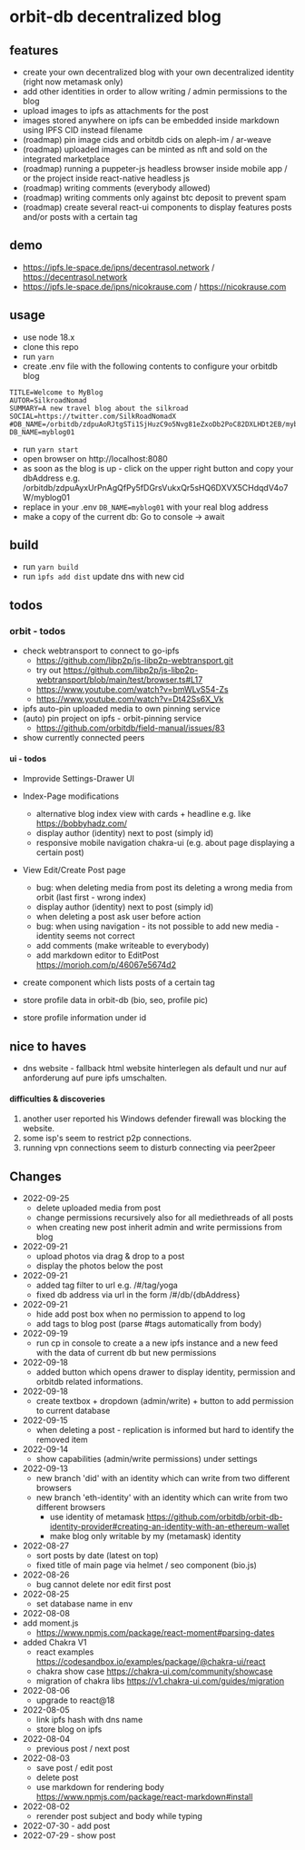 # orbit-db decentralized blog
## features
- create your own decentralized blog with your own decentralized identity (right now metamask only) 
- add other identities in order to allow writing / admin permissions to the blog
- upload images to ipfs as attachments for the post
- images stored anywhere on ipfs can be embedded inside markdown using IPFS CID instead filename
- (roadmap) pin image cids and orbitdb cids on aleph-im / ar-weave
- (roadmap) uploaded images can be minted as nft and sold on the integrated marketplace
- (roadmap) running a puppeter-js headless browser inside mobile app / or the project inside react-native headless js
- (roadmap) writing comments (everybody allowed) 
- (roadmap) writing comments only against btc deposit to prevent spam 
- (roadmap) create several react-ui components to display features posts and/or posts with a certain tag

## demo
- https://ipfs.le-space.de/ipns/decentrasol.network / https://decentrasol.network 
- https://ipfs.le-space.de/ipns/nicokrause.com  / https://nicokrause.com

## usage
- use node 18.x
- clone this repo 
- run ``yarn``
- create .env file with the following contents to configure your orbitdb blog
```
TITLE=Welcome to MyBlog
AUTOR=SilkroadNomad
SUMMARY=A new travel blog about the silkroad
SOCIAL=https://twitter.com/SilkRoadNomadX
#DB_NAME=/orbitdb/zdpuAoRJtgSTi1SjHuzC9o5Nvg81eZxoDb2PoC82DXLHDt2EB/myblog01
DB_NAME=myblog01
```
- run ``yarn start``
- open browser on http://localhost:8080
- as soon as the blog is up - click on the upper right button and copy your dbAddress e.g. /orbitdb/zdpuAyxUrPnAgQfPy5fDGrsVukxQr5sHQ6DXVX5CHdqdV4o7W/myblog01
- replace in your .env ```DB_NAME=myblog01``` with your real blog address
- make a copy of the current db: Go to console -> await 

## build 
- run ``yarn build``
- run ``ìpfs add dist`` update dns with new cid 

## todos
### orbit - todos
- check webtransport to connect to go-ipfs
    - https://github.com/libp2p/js-libp2p-webtransport.git
    - try out https://github.com/libp2p/js-libp2p-webtransport/blob/main/test/browser.ts#L17
    - https://www.youtube.com/watch?v=bmWLvS54-Zs
    - https://www.youtube.com/watch?v=Dt42Ss6X_Vk
- ipfs auto-pin uploaded media to own pinning service
- (auto) pin project on ipfs - orbit-pinning service
    - https://github.com/orbitdb/field-manual/issues/83
- show currently connected peers

#### ui - todos
- Improvide Settings-Drawer UI
- Index-Page modifications
    - alternative blog index view with cards + headline e.g. like https://bobbyhadz.com/
    - display author (identity) next to post (simply id)
    - responsive mobile navigation chakra-ui (e.g. about page displaying a certain post)
- View Edit/Create Post page
    - bug: when deleting media from post its deleting a wrong media from orbit (last first - wrong index)
    - display author (identity) next to post (simply id)
    - when deleting a post ask user before action
    - bug: when using navigation - its not possible to add new media - identity seems not correct 
    - add comments (make writeable to everybody)
    - add markdown editor to EditPost https://morioh.com/p/46067e5674d2

- create component which lists posts of a certain tag
- store profile data in orbit-db (bio, seo, profile pic)
- store profile information under id

## nice to haves
- dns website - fallback html website hinterlegen als default und nur auf anforderung auf pure ipfs umschalten.

#### difficulties & discoveries
1. another user reported his Windows defender firewall was blocking the website.
2. some isp's seem to restrict p2p connections.
3. running vpn connections seem to disturb connecting via peer2peer

## Changes
- 2022-09-25
    - delete uploaded media from post
    - change permissions recursively also for all mediethreads of all posts
    - when creating new post inherit admin and write permissions from blog
- 2022-09-21
    - upload photos via drag & drop to a post
    - display the photos below the post 
- 2022-09-21
    - added tag filter to url e.g. /#/tag/yoga 
    - fixed db address via url in the form /#/db/{dbAddress}
- 2022-09-21
    - hide add post box when no permission to append to log
    - add tags to blog post (parse #tags automatically from body)
- 2022-09-19
    - run cp in console to create a a new ipfs instance and a new feed with the data of current db but new permissions
- 2022-09-18
    - added button which opens drawer to display identity, permission and orbitdb related informations.
- 2022-09-18
    - create textbox + dropdown (admin/write) + button to add permission to current database 
- 2022-09-15
   - when deleting a post - replication is informed but hard to identify the removed item
- 2022-09-14
    - show capabilities (admin/write permissions) under settings
- 2022-09-13
    - new branch 'did' with an identity which can write from two different browsers
    - new branch 'eth-identity' with an identity which can write from two different browsers
        - use identity of metamask https://github.com/orbitdb/orbit-db-identity-provider#creating-an-identity-with-an-ethereum-wallet
        - make blog only writable by my (metamask) identity
- 2022-08-27
    - sort posts by date (latest on top)
    - fixed title of main page via helmet / seo component (bio.js)
- 2022-08-26
    - bug cannot delete nor edit first post
- 2022-08-25 
    - set database name in env
- 2022-08-08
- add moment.js 
    - https://www.npmjs.com/package/react-moment#parsing-dates
- added Chakra V1 
    - react examples https://codesandbox.io/examples/package/@chakra-ui/react
    - chakra show case https://chakra-ui.com/community/showcase
    - migration of chakra libs https://v1.chakra-ui.com/guides/migration
- 2022-08-06
    - upgrade to react@18 
- 2022-08-05
    - link ipfs hash with dns name
    - store blog on ipfs 
- 2022-08-04
    - previous post / next post 
- 2022-08-03
    - save post / edit post
    - delete post
    - use markdown for rendering body https://www.npmjs.com/package/react-markdown#install
- 2022-08-02 
    - rerender post subject and body while typing 
- 2022-07-30 - add post
- 2022-07-29 - show post